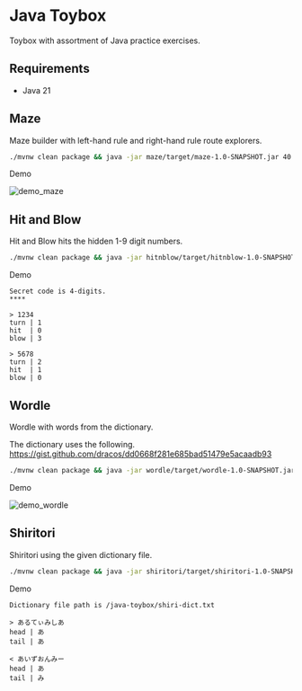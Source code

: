 Java Toybox
================================================================================

Toybox with assortment of Java practice exercises.


Requirements
--------------------------------------------------------------------------------

- Java 21


Maze
--------------------------------------------------------------------------------

Maze builder with left-hand rule and right-hand rule route explorers.

```bash
./mvnw clean package && java -jar maze/target/maze-1.0-SNAPSHOT.jar 40 20
```

Demo

![demo_maze](./demo_maze.gif)


Hit and Blow
--------------------------------------------------------------------------------

Hit and Blow hits the hidden 1-9 digit numbers.

```bash
./mvnw clean package && java -jar hitnblow/target/hitnblow-1.0-SNAPSHOT.jar 4
```

Demo

```
Secret code is 4-digits.
****

> 1234
turn | 1
hit  | 0
blow | 3

> 5678
turn | 2
hit  | 1
blow | 0

```


Wordle
--------------------------------------------------------------------------------

Wordle with words from the dictionary.

The dictionary uses the following.<br>
https://gist.github.com/dracos/dd0668f281e685bad51479e5acaadb93

```bash
./mvnw clean package && java -jar wordle/target/wordle-1.0-SNAPSHOT.jar
```

Demo

![demo_wordle](./demo_wordle.gif)


Shiritori
--------------------------------------------------------------------------------

Shiritori using the given dictionary file.

```bash
./mvnw clean package && java -jar shiritori/target/shiritori-1.0-SNAPSHOT.jar
```

Demo

```
Dictionary file path is /java-toybox/shiri-dict.txt

> あるてぃみしあ
head | あ
tail | あ

< あいずおんみー
head | あ
tail | み
```
